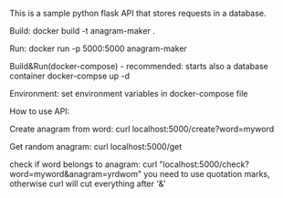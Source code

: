 This is a sample python flask API that stores requests in a database.

Build:
	docker build -t anagram-maker .

Run:
	docker run -p 5000:5000 anagram-maker

Build&Run(docker-compose) - recommended:
starts also a database container 
    docker-compse up -d


Environment:
set environment variables in docker-compose file

How to use API:
    
Create anagram from word:
	curl localhost:5000/create?word=myword

Get random anagram:
    curl localhost:5000/get

check if word belongs to anagram:
    curl "localhost:5000/check?word=myword&anagram=yrdwom"
you need to use quotation marks, otherwise curl will cut everything after '&'
